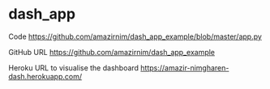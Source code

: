 # dash_app

Code
https://github.com/amazirnim/dash_app_example/blob/master/app.py

GitHub URL
https://github.com/amazirnim/dash_app_example

Heroku URL to visualise the dashboard
https://amazir-nimgharen-dash.herokuapp.com/
